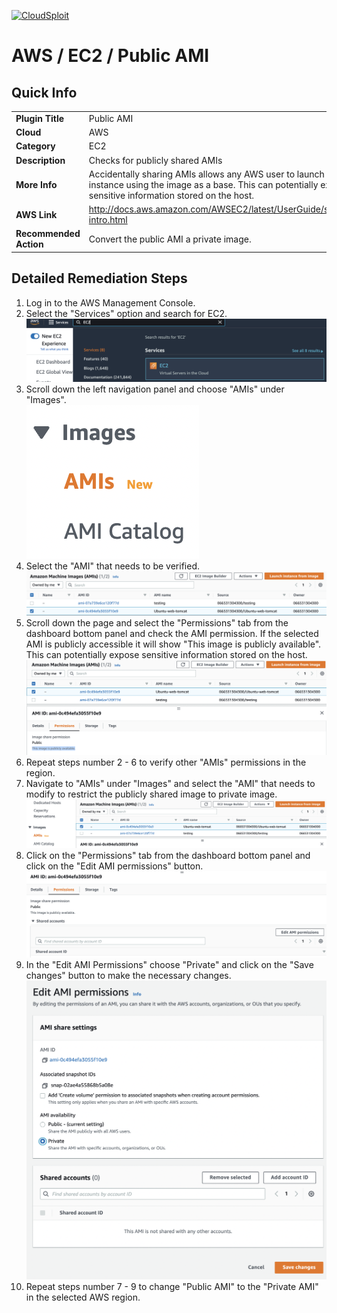 [![CloudSploit](https://cloudsploit.com/img/logo-new-big-text-100.png "CloudSploit")](https://cloudsploit.com)

# AWS / EC2 / Public AMI

## Quick Info

| | |
|-|-|
| **Plugin Title** | Public AMI |
| **Cloud** | AWS |
| **Category** | EC2 |
| **Description** | Checks for publicly shared AMIs |
| **More Info** | Accidentally sharing AMIs allows any AWS user to launch an EC2 instance using the image as a base. This can potentially expose sensitive information stored on the host. |
| **AWS Link** | http://docs.aws.amazon.com/AWSEC2/latest/UserGuide/sharingamis-intro.html |
| **Recommended Action** | Convert the public AMI a private image. |

## Detailed Remediation Steps
1. Log in to the AWS Management Console.
2. Select the "Services" option and search for EC2. </br> <img src="/resources/aws/ec2/public-ami/step2.png"/>
3. Scroll down the left navigation panel and choose "AMIs" under "Images".</br> <img src="/resources/aws/ec2/public-ami/step3.png"/>
4. Select the "AMI" that needs to be verified. </br> <img src="/resources/aws/ec2/public-ami/step4.png"/>
5. Scroll down the page and select the "Permissions" tab from the dashboard bottom panel and check the AMI permission. If the selected AMI is publicly accessible it will show "This image is publicly available". This can potentially expose sensitive information stored on the host.</br> <img src="/resources/aws/ec2/public-ami/step5.png"/>
6. Repeat steps number 2 - 6 to verify other "AMIs" permissions in the region.</br>
7. Navigate to "AMIs" under "Images" and select the "AMI" that needs to modify to restrict the publicly shared image to private image.</br> <img src="/resources/aws/ec2/public-ami/step7.png"/>
8. Click on the "Permissions" tab from the dashboard bottom panel and click on the "Edit AMI permissions" button.</br> <img src="/resources/aws/ec2/public-ami/step8.png"/>
9. In the "Edit AMI Permissions" choose "Private" and click on the "Save changes" button to make the necessary changes.</br> <img src="/resources/aws/ec2/public-ami/step9.png"/>
10. Repeat steps number 7 - 9 to change "Public AMI" to the "Private AMI" in the selected AWS region.</br>
